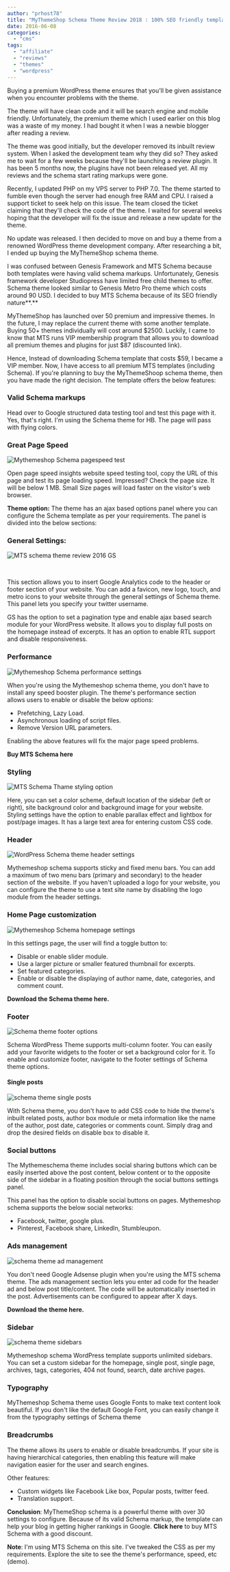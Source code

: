 ```yaml
---
author: "prhost78"
title: "MyThemeShop Schema Theme Review 2018 : 100% SEO friendly template"
date: 2016-06-08
categories: 
  - "cms"
tags: 
  - "affiliate"
  - "reviews"
  - "themes"
  - "wordpress"
---
```


Buying a premium WordPress theme ensures that you'll be given assistance when you encounter problems with the theme.

The theme will have clean code and it will be search engine and mobile friendly. Unfortunately, the premium theme which I used earlier on this blog was a waste of my money. I had bought it when I was a newbie blogger after reading a review.

The theme was good initially, but the developer removed its inbuilt review system. When I asked the development team why they did so? They asked me to wait for a few weeks because they'll be launching a review plugin. It has been 5 months now, the plugins have not been released yet. All my reviews and the schema start rating markups were gone.

Recently, I updated PHP on my VPS server to PHP 7.0. The theme started to fumble even though the server had enough free RAM and CPU. I raised a support ticket to seek help on this issue. The team closed the ticket claiming that they'll check the code of the theme. I waited for several weeks hoping that the developer will fix the issue and release a new update for the theme.

No update was released. I then decided to move on and buy a theme from a renowned WordPress theme development company. After researching a bit, I ended up buying the MyThemeShop schema theme.

I was confused between Genesis Framework and MTS Schema because both templates were having valid schema markups. Unfortunately, Genesis framework developer Studiopress have limited free child themes to offer. Schema theme looked similar to Genesis Metro Pro theme which costs around 90 USD. I decided to buy MTS Schema because of its SEO friendly nature**.**

MyThemeShop has launched over 50 premium and impressive themes. In the future, I may replace the current theme with some another template. Buying 50+ themes individually will cost around $2500. Luckily, I came to know that MTS runs VIP membership program that allows you to download all premium themes and plugins for just $87 (discounted link).

Hence, Instead of downloading Schema template that costs $59, I became a VIP member. Now, I have access to all premium MTS templates (including Schema). If you're planning to buy the MyThemeShoop schema theme, then you have made the right decision. The template offers the below features:

### Valid Schema markups

Head over to Google structured data testing tool and test this page with it. Yes, that's right. I'm using the Schema theme for HB. The page will pass with flying colors.

### Great Page Speed

![Mythemeshop Schema pagespeed test](images/Schema-pagespeed-1.jpg)

Open page speed insights website speed testing tool, copy the URL of this page and test its page loading speed. Impressed? Check the page size. It will be below 1 MB. Small Size pages will load faster on the visitor's web browser.

**Theme option:** The theme has an ajax based options panel where you can configure the Schema template as per your requirements. The panel is divided into the below sections:

### General Settings:

![MTS schema theme review 2016 GS](images/general-settings-1.jpg)

 

This section allows you to insert Google Analytics code to the header or footer section of your website. You can add a favicon, new logo, touch, and metro icons to your website through the general settings of Schema theme. This panel lets you specify your twitter username.

GS has the option to set a pagination type and enable ajax based search module for your WordPress website. It allows you to display full posts on the homepage instead of excerpts. It has an option to enable RTL support and disable responsiveness.

### Performance

![Mythemeshop Schema performance settings](images/performance-settings-1.jpg)

When you're using the Mythemeshop schema theme, you don't have to install any speed booster plugin. The theme's performance section allows users to enable or disable the below options:

- Prefetching, Lazy Load.
- Asynchronous loading of script files.
- Remove Version URL parameters.

Enabling the above features will fix the major page speed problems.

**Buy MTS Schema here**

### Styling

![MTS Schema Thame styling option](images/styling-option-1.jpg)

Here, you can set a color scheme, default location of the sidebar (left or right), site background color and background image for your website. Styling settings have the option to enable parallax effect and lightbox for post/page images. It has a large text area for entering custom CSS code.

### Header

![WordPress Schema theme header settings](images/header-settings-1.jpg)

Mythemeshop schema supports sticky and fixed menu bars. You can add a maximum of two menu bars (primary and secondary) to the header section of the website. If you haven't uploaded a logo for your website, you can configure the theme to use a text site name by disabling the logo module from the header settings.

### Home Page customization

![Mythemeshop Schema homepage settings](images/homepage-settings-1.jpg)

In this settings page, the user will find a toggle button to:

- Disable or enable slider module.
- Use a larger picture or smaller featured thumbnail for excerpts.
- Set featured categories.
- Enable or disable the displaying of author name, date, categories, and comment count.

**Download the Schema theme here.**

### Footer

![Schema theme footer options](images/footer-options-1.jpg)

Schema WordPress Theme supports multi-column footer. You can easily add your favorite widgets to the footer or set a background color for it. To enable and customize footer, navigate to the footer settings of Schema theme options.

#### Single posts

![schema theme single posts](images/schema-theme-single-posts-1.jpg)

With Schema theme, you don't have to add CSS code to hide the theme's inbuilt related posts, author box module or meta information like the name of the author, post date, categories or comments count. Simply drag and drop the desired fields on disable box to disable it.

### Social buttons

The Mythemeschema theme includes social sharing buttons which can be easily inserted above the post content, below content or to the opposite side of the sidebar in a floating position through the social buttons settings panel.

This panel has the option to disable social buttons on pages. Mythemeshop schema supports the below social networks:

- Facebook, twitter, google plus.
- Pinterest, Facebook share, LinkedIn, Stumbleupon.

### Ads management

![schema theme ad management](images/schema-theme-ad-management-1.jpg)

You don't need Google Adsense plugin when you're using the MTS schema theme. The ads management section lets you enter ad code for the header ad and below post title/content. The code will be automatically inserted in the post. Advertisements can be configured to appear after X days.

**Download the theme here.**

### Sidebar

![schema theme sidebars](images/schema-theme-sidebars-1.jpg)

Mythemeshop schema WordPress template supports unlimited sidebars. You can set a custom sidebar for the homepage, single post, single page, archives, tags, categories, 404 not found, search, date archive pages.

### Typography

MyThemeshop Schema theme uses Google Fonts to make text content look beautiful. If you don't like the default Google Font, you can easily change it from the typography settings of Schema theme

### Breadcrumbs

The theme allows its users to enable or disable breadcrumbs. If your site is having hierarchical categories, then enabling this feature will make navigation easier for the user and search engines.

Other features:

- Custom widgets like Facebook Like box, Popular posts, twitter feed.
- Translation support.

**Conclusion**: MyThemeShop schema is a powerful theme with over 30 settings to configure. Because of its valid Schema markup, the template can help your blog in getting higher rankings in Google. **Click here** to buy MTS Schema with a good discount.

**Note**: I'm using MTS Schema on this site. I've tweaked the CSS as per my requirements. Explore the site to see the theme's performance, speed, etc (demo).

